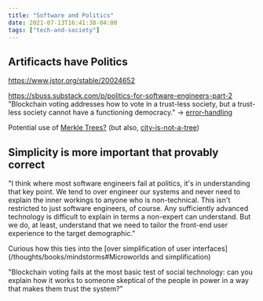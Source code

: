 ```yaml
---
title: "Software and Politics"
date: 2021-07-13T16:41:38-04:00
tags: ["tech-and-society"]
---
```


## Artificacts have Politics
https://www.jstor.org/stable/20024652

https://sbuss.substack.com/p/politics-for-software-engineers-part-2
"Blockchain voting addresses how to vote in a trust-less society, but a trust-less society cannot have a functioning democracy." -> [error-handling](/thoughts/fault-tolerance)

Potential use of [Merkle Trees?](https://en.wikipedia.org/wiki/Merkle_tree) (but also, [city-is-not-a-tree](/thoughts/articles/city-is-not-a-tree))


## Simplicity is more important that provably correct
"I think where most software engineers fail at politics, it's in understanding that key point. We tend to over engineer our systems and never need to explain the inner workings to anyone who is non-technical. This isn't restricted to just software engineers, of course. Any sufficiently advanced technology is difficult to explain in terms a non-expert can understand. But we do, at least, understand that we need to tailor the front-end user experience to the target demographic."

Curious how this ties into the [over simplification of user interfaces](/thoughts/books/mindstorms#Microworlds and simplification)

"Blockchain voting fails at the most basic test of social technology: can you explain how it works to someone skeptical of the people in power in a way that makes them trust the system?"